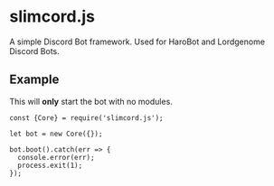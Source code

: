 # slimcord.js

A simple Discord Bot framework. Used for HaroBot and Lordgenome Discord Bots.

## Example
This will **only** start the bot with no modules.
```
const {Core} = require('slimcord.js');

let bot = new Core({});

bot.boot().catch(err => {
  console.error(err);
  process.exit(1);
});
```
